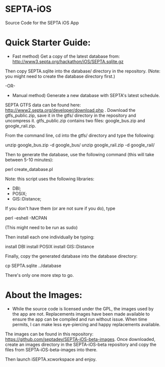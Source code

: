 SEPTA-iOS
=========

Source Code for the SEPTA iOS App


Quick Starter Guide:
===================

 * Fast method) Get a copy of the latest database from: http://www3.septa.org/hackathon/iOS/SEPTA.sqlite.gz
 
Then copy SEPTA.sqlite into the database/ directory in the repository.  (Note: you might need to create the database directory first.)

 
-OR-


 * Manual method) Generate a new database with SEPTA's latest schedule.  
 
SEPTA GTFS data can be found here: http://www2.septa.org/developer/download.php .  Download the gtfs_public.zip, save it in the gtfs/ directory in the repository and uncompress it.  gtfs_public.zip contains two files: google_bus.zip and google_rail.zip.  

From the command line, cd into the gtfs/ directory and type the following:

  unzip google_bus.zip -d google_bus/
  unzip google_rail.zip -d google_rail/

Then to generate the database, use the following command (this will take between 5-10 minutes):

  perl create_database.pl


Note: this script uses the following libraries:

  - DBI;
  - POSIX;
  - GIS::Distance;


If you don't have them (or are not sure if you do), type

  perl -eshell -MCPAN   

(This might need to be run as sudo)

Then install each one individually be typing:

  install DBI
  install POSIX
  install GIS::Distance
  
  
Finally, copy the generated database into the database directory:

  cp SEPTA.sqlite ../database
  

There's only one more step to go.


About the Images:
================

  * While the source code is licensed under the GPL, the images used by the app are not.  Replacements images have been made available to ensure the app can be compiled and run without issue.  When time permits, I can make less eye-piercing and happy replacements available.

The images can be found in this repository: https://github.com/septadev/SEPTA-iOS-beta-images.  Once downloaded, create an images directory in the SEPTA-iOS-beta repository and copy the files from SEPTA-iOS-beta-images into there.

Then launch iSEPTA.xcworkspace and enjoy.

